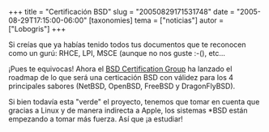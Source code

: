 +++
title = "Certificación BSD"
slug = "20050829171531748"
date = "2005-08-29T17:15:00-06:00"
[taxonomies]
tema = ["noticias"]
autor = ["Lobogris"]
+++

Si creías que ya habías tenido todos tus documentos que te reconocen
como un gurú: RHCE, LPI, MSCE (aunque no nos guste :-(), etc...

¡Pues te equivocas! Ahora el [BSD Certification
Group](http://www.bsdcertification.org) ha lanzado el roadmap de lo que
será una certicación BSD con válidez para los 4 principales sabores
(NetBSD, OpenBSD, FreeBSD y DragonFlyBSD).

Si bien todavía esta "verde" el proyecto, tenemos que tomar en cuenta
que gracias a Linux y de manera indirecta a Apple, los sistemas \*BSD
están empezando a tomar más fuerza. Así que ¡a estudiar!
